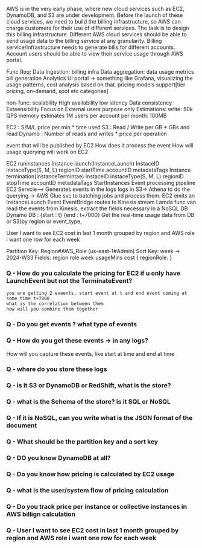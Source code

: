 AWS is in the very early phase, where new cloud services such as EC2, DynamoDB, and S3 are under development. Before the launch of these cloud services, we need to build the billing infrastructure, so AWS can charge customers for their use of different services. The task is to design this billing infrastructure.
Different AWS cloud services should be able to send usage data to the billing service at any granularity.
Billing service/infrastructure needs to generate bills for different accounts.
Account users should be able to view their service usage through AWS portal.

Func Req:
Data Ingestion: billing infra
Data aggregation: data usage metrics
bill generation
Analytics UI portal -> something like Grafana, visualizing the usage patterns, cost analysis based on that.
pricing models support[tier pricing, on-demand, spot etc categories]


non-func:
scalability
High availability
low latency
Data consistency
Exteensibility
Focus on External users purpose only
Estimations:
write: 50k QPS
memory estimates
1M users
per account per month: 100MB


EC2 : S/M/L price per min * time used
S3 : Read /  Write per GB * GBs and read 
Dynamo : Number of reads and writes  * price per operation

event that will be published by EC2
How does it process the event
How will usage querying will work on EC2


EC2 
runinstances
Instance launch(InstanceLaunch)
InstaceID
instaceType(S, M, L)
regionID
startTime
accountID
metadataTags
Instance termination(InstanceTermintae)
InstaceID
instaceType(S, M, L)
regionID
stopTime
accountID
metadataTags
StartInstances
Event processing pipeline
EC2 Servcie—> Generates events in the logs 
logs in S3-> Athena to do the querying -> AWS Glue svc to batching jobs and process them.
EC2 emits an InstanceLaunch Event
EventBridge routes to Kinesis stream
Lamda func van read the events from Kinesis, extract the fields necessary in a NoSQL DB
Dynamo DB : 
{start : t} {end : t+7000}
Get the real-time usage data from DB or S3(by region or event_type, 



User I want to see EC2 cost in last 1 month grouped by region and AWS role i want one row for each week

Partition Key: Region#AWS_Role (us-east-1#Admin)
Sort Key: week -> 2024-W33
Fields:
region
role
week
usageMins
cost
{
regionRole: 
}


### Q - How do you calculate the pricing for EC2 if u only have LaunchEvent but not the TerminateEvent?
    you are getting 2 eveents, start event at t and end event coming at some time t+7000
    what is the correlation between them
    how will you combine them together
### Q - Do you get events ? what type of events
### Q - How do you get these events -> in any logs?
How will you capture these events, like start at time and end at time

### Q - where do you store these logs
### Q - is it S3 or DynamoDB or RedShift, what is the store?
### Q - what is the Schema of the store? is it SQL or NoSQL
### Q - If it is NoSQL, can you write what is the JSON format of the document
### Q - What should be the partition key and a sort key
### Q - DO you know DynamoDB at all?
### Q - Do you know how pricing is calculated by EC2 usage
### Q - what is the user/system flow of pricing calculation 
### Q - Do you track price per instance or collective instances in AWS billign calculation
### Q - User I want to see EC2 cost in last 1 month grouped by region and AWS role i want one row for each week